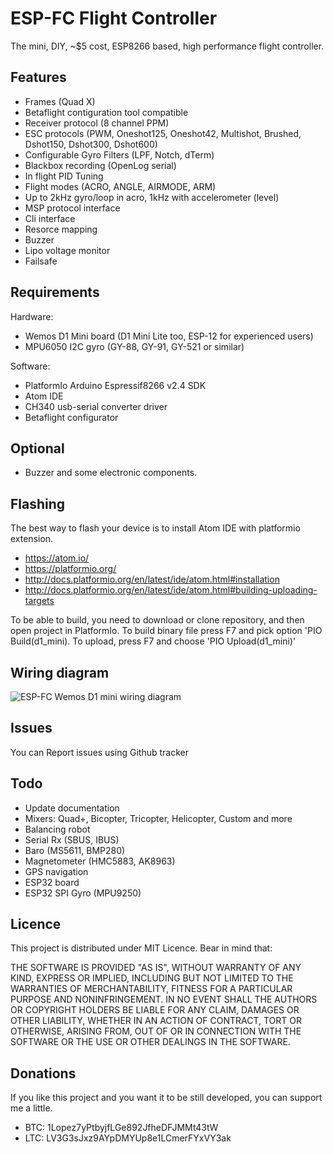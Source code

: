 # ESP-FC Flight Controller
The mini, DIY, ~$5 cost, ESP8266 based, high performance flight controller.

## Features
* Frames (Quad X)
* Betaflight contiguration tool compatible
* Receiver protocol (8 channel PPM)
* ESC protocols (PWM, Oneshot125, Oneshot42, Multishot, Brushed, Dshot150, Dshot300, Dshot600)
* Configurable Gyro Filters (LPF, Notch, dTerm)
* Blackbox recording (OpenLog serial)
* In flight PID Tuning
* Flight modes (ACRO, ANGLE, AIRMODE, ARM)
* Up to 2kHz gyro/loop in acro, 1kHz with accelerometer (level)
* MSP protocol interface
* Cli interface
* Resorce mapping
* Buzzer
* Lipo voltage monitor
* Failsafe

## Requirements
Hardware:
* Wemos D1 Mini board (D1 Mini Lite too, ESP-12 for experienced users)
* MPU6050 I2C gyro (GY-88, GY-91, GY-521 or similar)

Software:
* PlatformIo Arduino Espressif8266 v2.4 SDK
* Atom IDE
* CH340 usb-serial converter driver
* Betaflight configurator

## Optional
* Buzzer and some electronic components.

## Flashing
The best way to flash your device is to install Atom IDE with platformio extension.
* https://atom.io/
* https://platformio.org/
* http://docs.platformio.org/en/latest/ide/atom.html#installation
* http://docs.platformio.org/en/latest/ide/atom.html#building-uploading-targets

To be able to build, you need to download or clone repository, and then open project in PlatformIo.
To build binary file press F7 and pick option 'PIO Build(d1_mini).
To upload, press F7 and choose 'PIO Upload(d1_mini)'

## Wiring diagram
![ESP-FC Wemos D1 mini wiring diagram](https://github.com/rtlopez/esp-fc/blob/master/docs/images/espfc_wemos_d1_mini_wiring.png?raw=true)

## Issues
You can Report issues using Github tracker

## Todo
* Update documentation
* Mixers: Quad+, Bicopter, Tricopter, Helicopter, Custom and more
* Balancing robot
* Serial Rx (SBUS, IBUS)
* Baro (MS5611, BMP280)
* Magnetometer (HMC5883, AK8963)
* GPS navigation
* ESP32 board
* ESP32 SPI Gyro (MPU9250)

## Licence
This project is distributed under MIT Licence. Bear in mind that:

THE SOFTWARE IS PROVIDED "AS IS", WITHOUT WARRANTY OF ANY KIND, EXPRESS OR
IMPLIED, INCLUDING BUT NOT LIMITED TO THE WARRANTIES OF MERCHANTABILITY,
FITNESS FOR A PARTICULAR PURPOSE AND NONINFRINGEMENT. IN NO EVENT SHALL THE
AUTHORS OR COPYRIGHT HOLDERS BE LIABLE FOR ANY CLAIM, DAMAGES OR OTHER
LIABILITY, WHETHER IN AN ACTION OF CONTRACT, TORT OR OTHERWISE, ARISING FROM,
OUT OF OR IN CONNECTION WITH THE SOFTWARE OR THE USE OR OTHER DEALINGS IN THE
SOFTWARE.

## Donations
If you like this project and you want it to be still developed, you can support me a little.

* BTC: 1Lopez7yPtbyjfLGe892JfheDFJMMt43tW
* LTC: LV3G3sJxz9AYpDMYUp8e1LCmerFYxVY3ak
